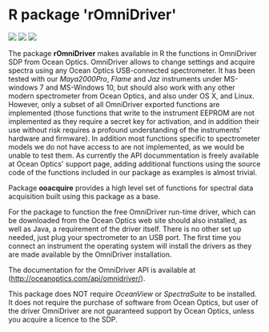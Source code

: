 # R package 'rOmniDriver' #

[![](http://www.r-pkg.org/badges/version/rOmniDriver)](https://cran.r-project.org/package=rOmniDriver) [![](http://cranlogs.r-pkg.org/badges/rOmniDriver)](http://cran.rstudio.com/web/packages/rOmniDriver/index.html) [![](http://cranlogs.r-pkg.org/badges/grand-total/rOmniDriver)](http://cran.rstudio.com/web/packages/rOmniDriver/index.html)

The package **rOmniDriver** makes available in R the functions in OmniDriver SDP from Ocean Optics. OmniDriver allows to change settings and acquire spectra using any Ocean Optics USB-connected spectrometer. It has been tested with our _Maya2000Pro_, _Flame_ and _Jaz_ instruments under MS-windows 7 and MS-Windows 10, but should also work with any other modern spectrometer from Ocean Optics, and also under OS X, and Linux. However, only a subset of all OmniDriver exported functions are implemented (those functions that write to the instrument EEPROM are not implemented as they require a secret key for activation, and in addition their use without risk requires a profound understanding of the instruments' hardware and firmware). In addition most functions specific to spectrometer models we do not have access to are not implemented, as we would be unable to test them. As currently the API docummentation is freely available at Ocean Optics' support page, adding additional functions using the source code of the functions included in our package as examples is almost trivial.

Package **ooacquire** provides a high level set of functions for spectral data acquisition built using this package as a base.

For the package to function the free OmniDriver run-time driver, which can be downloaded from the Ocean Optics web site should also installed, as well as Java, a requirement of the driver itself. There is no other set up needed, just plug your spectrometer to an USB port. The first time you connect an instrument the operating system will install the drivers as they are made available by the OmniDriver installation.

The documentation for the OmniDriver API is available at (http://oceanoptics.com/api/omnidriver/).

This package does NOT require _OceanView_ or _SpectraSuite_ to be installed. It does not require the purchase of software from Ocean Optics, but user of the driver OmniDriver are not guaranteed support by Ocean Optics, unless you acquire a licence to the SDP.